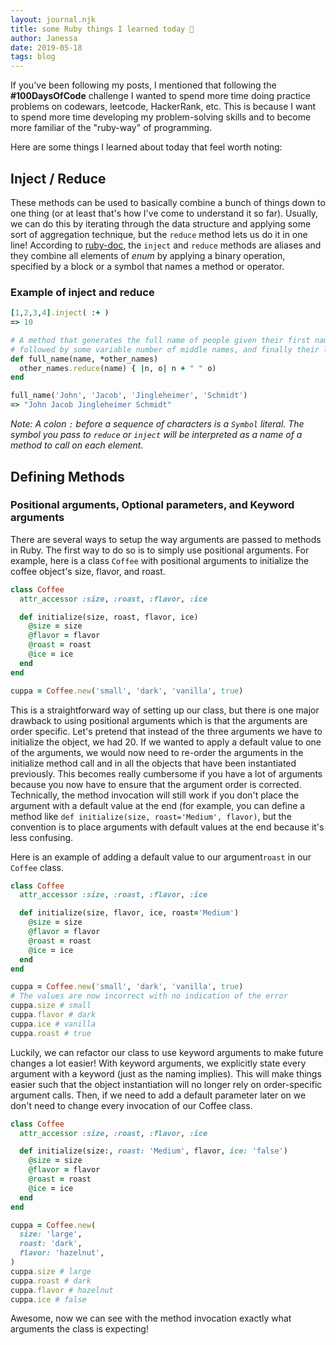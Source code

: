 ```yaml
---
layout: journal.njk
title: some Ruby things I learned today 💭
author: Janessa
date: 2019-05-18
tags: blog
---
```


If you've been following my posts, I mentioned that following the **#100DaysOfCode** challenge I wanted to spend more time doing practice problems on codewars, leetcode, HackerRank, etc. This is because I want to spend more time developing my problem-solving skills and to become more familiar of the "ruby-way" of programming.

Here are some things I learned about today that feel worth noting:

## Inject / Reduce

These methods can be used to basically combine a bunch of things down to one thing (or at least that's how I've come to understand it so far). Usually, we can do this by iterating through the data structure and applying some sort of aggregation technique, but the `reduce` method lets us do it in one line!
According to [ruby-doc](https://ruby-doc.org/core-2.4.0/Enumerable.html), the `inject` and `reduce` methods are aliases and they combine all elements of _enum_ by applying a binary operation, specified by a block or a symbol that names a method or operator.

### Example of inject and reduce

```ruby
[1,2,3,4].inject( :+ )
=> 10

# A method that generates the full name of people given their first name
# followed by some variable number of middle names, and finally their last name.
def full_name(name, *other_names)
  other_names.reduce(name) { |n, o| n + " " o)
end

full_name('John', 'Jacob', 'Jingleheimer', 'Schmidt')
=> "John Jacob Jingleheimer Schmidt"
```

_Note: A colon `:` before a sequence of characters is a `Symbol` literal. The symbol you pass to `reduce` or `inject` will be interpreted as a name of a method to call on each element._

## Defining Methods

### Positional arguments, Optional parameters, and Keyword arguments

There are several ways to setup the way arguments are passed to methods in Ruby. The first way to do so is to simply use positional arguments. For example, here is a class `Coffee` with positional arguments to initialize the coffee object's size, flavor, and roast.

```ruby
class Coffee
  attr_accessor :size, :roast, :flavor, :ice

  def initialize(size, roast, flavor, ice)
    @size = size
    @flavor = flavor
    @roast = roast
    @ice = ice
  end
end

cuppa = Coffee.new('small', 'dark', 'vanilla', true)
```

This is a straightforward way of setting up our class, but there is one major drawback to using positional arguments which is that the arguments are order specific. Let's pretend that instead of the three arguments we have to initialize the object, we had 20. If we wanted to apply a default value to one of the arguments, we would now need to re-order the arguments in the initialize method call and in all the objects that have been instantiated previously. This becomes really cumbersome if you have a lot of arguments because you now have to ensure that the argument order is corrected. Technically, the method invocation will still work if you don't place the argument with a default value at the end (for example, you can define a method like `def initialize(size, roast='Medium', flavor)`, but the convention is to place arguments with default values at the end because it's less confusing.

Here is an example of adding a default value to our argument`roast` in our `Coffee` class.

```ruby
class Coffee
  attr_accessor :size, :roast, :flavor, :ice

  def initialize(size, flavor, ice, roast='Medium')
    @size = size
    @flavor = flavor
    @roast = roast
    @ice = ice
  end
end

cuppa = Coffee.new('small', 'dark', 'vanilla', true)
# The values are now incorrect with no indication of the error
cuppa.size # small
cuppa.flavor # dark
cuppa.ice # vanilla
cuppa.roast # true
```

Luckily, we can refactor our class to use keyword arguments to make future changes a lot easier! With keyword arguments, we explicitly state every argument with a keyword (just as the naming implies). This will make things easier such that the object instantiation will no longer rely on order-specific argument calls. Then, if we need to add a default parameter later on we don't need to change every invocation of our Coffee class.

```ruby
class Coffee
  attr_accessor :size, :roast, :flavor, :ice

  def initialize(size:, roast: 'Medium', flavor, ice: 'false')
    @size = size
    @flavor = flavor
    @roast = roast
    @ice = ice
  end
end

cuppa = Coffee.new(
  size: 'large',
  roast: 'dark',
  flavor: 'hazelnut',
)
cuppa.size # large
cuppa.roast # dark
cuppa.flavor # hazelnut
cuppa.ice # false
```

Awesome, now we can see with the method invocation exactly what arguments the class is expecting!
